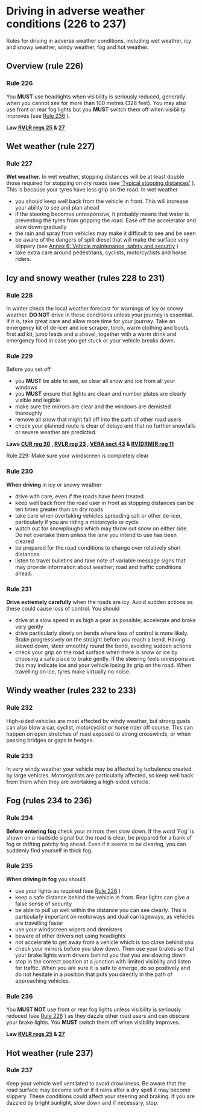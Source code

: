 
# Driving in adverse weather conditions (226 to 237)

Rules for driving in adverse weather conditions, including wet weather, icy and snowy weather, windy weather, fog and hot weather.

## Overview (rule 226)

### Rule 226

You **MUST** use headlights when visibility is seriously reduced, generally when you cannot see for more than 100 metres (328 feet). You may also use front or rear fog lights but you **MUST** switch them off when visibility improves (see [Rule 236](driving-in-adverse-weather-conditions-226-to-237.html#rule236) ).

**Law [RVLR regs 25](http://www.legislation.gov.uk/uksi/1989/1796/regulation/25/made) & [27](http://www.legislation.gov.uk/uksi/1989/1796/regulation/27/made)**

## Wet weather (rule 227)

### Rule 227

**Wet weather.** In wet weather, stopping distances will be at least double those required for stopping on dry roads (see [‘Typical stopping distances’](general-rules-techniques-and-advice-for-all-drivers-and-riders-103-to-158.html#rule126) ). This is because your tyres have less grip on the road. In wet weather

 * you should keep well back from the vehicle in front. This will increase your ability to see and plan ahead
 * if the steering becomes unresponsive, it probably means that water is preventing the tyres from gripping the road. Ease off the accelerator and slow down gradually
 * the rain and spray from vehicles may make it difficult to see and be seen
 * be aware of the dangers of spilt diesel that will make the surface very slippery (see [Annex 6: Vehicle maintenance, safety and security](annex-6-vehicle-maintenance-safety-and-security.html) )
 * take extra care around pedestrians, cyclists, motorcyclists and horse riders.

## Icy and snowy weather (rules 228 to 231)

### Rule 228

In winter check the local weather forecast for warnings of icy or snowy weather. **DO NOT** drive in these conditions unless your journey is essential. If it is, take great care and allow more time for your journey. Take an emergency kit of de-icer and ice scraper, torch, warm clothing and boots, first aid kit, jump leads and a shovel, together with a warm drink and emergency food in case you get stuck or your vehicle breaks down.

### Rule 229

Before you set off

 * you **MUST** be able to see, so clear all snow and ice from all your windows
 * you **MUST** ensure that lights are clean and number plates are clearly visible and legible
 * make sure the mirrors are clear and the windows are demisted thoroughly
 * remove all snow that might fall off into the path of other road users
 * check your planned route is clear of delays and that no further snowfalls or severe weather are predicted.

**Laws [CUR reg 30](http://www.legislation.gov.uk/uksi/1986/1078/regulation/30/made) , [RVLR reg 23](http://www.legislation.gov.uk/uksi/1989/1796/regulation/23/made) , [VERA sect 43](http://www.legislation.gov.uk/ukpga/1994/22/section/43) & [RV(DRM)R reg 11](http://www.legislation.gov.uk/uksi/2001/561/regulation/11/made)**

 Rule 229: Make sure your windscreen is completely clear 
### Rule 230

**When driving** in icy or snowy weather

 * drive with care, even if the roads have been treated
 * keep well back from the road user in front as stopping distances can be ten times greater than on dry roads
 * take care when overtaking vehicles spreading salt or other de-icer, particularly if you are riding a motorcycle or cycle
 * watch out for snowploughs which may throw out snow on either side. Do not overtake them unless the lane you intend to use has been cleared
 * be prepared for the road conditions to change over relatively short distances
 * listen to travel bulletins and take note of variable message signs that may provide information about weather, road and traffic conditions ahead.

### Rule 231

**Drive extremely carefully** when the roads are icy. Avoid sudden actions as these could cause loss of control. You should

 * drive at a slow speed in as high a gear as possible; accelerate and brake very gently
 * drive particularly slowly on bends where loss of control is more likely. Brake progressively on the straight before you reach a bend. Having slowed down, steer smoothly round the bend, avoiding sudden actions
 * check your grip on the road surface when there is snow or ice by choosing a safe place to brake gently. If the steering feels unresponsive this may indicate ice and your vehicle losing its grip on the road. When travelling on ice, tyres make virtually no noise.

## Windy weather (rules 232 to 233)

### Rule 232

High-sided vehicles are most affected by windy weather, but strong gusts can also blow a car, cyclist, motorcyclist or horse rider off course. This can happen on open stretches of road exposed to strong crosswinds, or when passing bridges or gaps in hedges.

### Rule 233

In very windy weather your vehicle may be affected by turbulence created by large vehicles. Motorcyclists are particularly affected, so keep well back from them when they are overtaking a high-sided vehicle.

## Fog (rules 234 to 236)

### Rule 234

**Before entering fog** check your mirrors then slow down. If the word ‘Fog’ is shown on a roadside signal but the road is clear, be prepared for a bank of fog or drifting patchy fog ahead. Even if it seems to be clearing, you can suddenly find yourself in thick fog.

### Rule 235

**When driving in fog** you should

 * use your lights as required (see [Rule 226](driving-in-adverse-weather-conditions-226-to-237.html#rule226) )
 * keep a safe distance behind the vehicle in front. Rear lights can give a false sense of security
 * be able to pull up well within the distance you can see clearly. This is particularly important on motorways and dual carriageways, as vehicles are travelling faster
 * use your windscreen wipers and demisters
 * beware of other drivers not using headlights
 * not accelerate to get away from a vehicle which is too close behind you
 * check your mirrors before you slow down. Then use your brakes so that your brake lights warn drivers behind you that you are slowing down
 * stop in the correct position at a junction with limited visibility and listen for traffic. When you are sure it is safe to emerge, do so positively and do not hesitate in a position that puts you directly in the path of approaching vehicles.

### Rule 236

You **MUST NOT** use front or rear fog lights unless visibility is seriously reduced (see [Rule 226](driving-in-adverse-weather-conditions-226-to-237.html#rule226) ) as they dazzle other road users and can obscure your brake lights. You **MUST** switch them off when visibility improves.

**Law [RVLR regs 25](http://www.legislation.gov.uk/uksi/1989/1796/regulation/25/made) & [27](http://www.legislation.gov.uk/uksi/1989/1796/regulation/27/made)**

## Hot weather (rule 237)

### Rule 237

Keep your vehicle well ventilated to avoid drowsiness. Be aware that the road surface may become soft or if it rains after a dry spell it may become slippery. These conditions could affect your steering and braking. If you are dazzled by bright sunlight, slow down and if necessary, stop.

